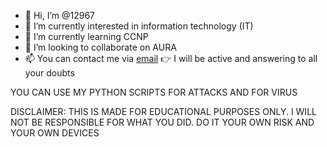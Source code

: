 - 👋 Hi, I’m @12967 
- 👀 I’m currently interested in information technology (IT) 
- 🌱 I’m currently learning CCNP
- 💞️ I’m looking to collaborate on AURA
- 📫 You can contact me via <a href=networkchristo@gmail.com>email</a> 👉
     I will be active and answering to all your doubts 

<!---
12967/12967 is a ✨ special ✨ repository because its `README.md` (this file) appears on your GitHub profile.
You can click the Preview link to take a look at your changes.
--->

YOU CAN USE MY PYTHON SCRIPTS FOR ATTACKS AND FOR VIRUS

DISCLAIMER: THIS IS MADE FOR EDUCATIONAL PURPOSES ONLY. 
            I WILL NOT BE RESPONSIBLE FOR WHAT YOU DID.
            DO IT YOUR OWN RISK AND YOUR OWN DEVICES 
